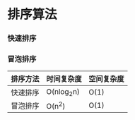 # 排序算法

### 快速排序

### 冒泡排序





| **排序方法** | **时间复杂度**       | **空间复杂度** |
| ------------ | -------------------- | -------------- |
| 快速排序     | O(nlog<sub>2</sub>n) | O(1)           |
| 冒泡排序     | O(n<sup>2</sup>)     | O(1)           |
